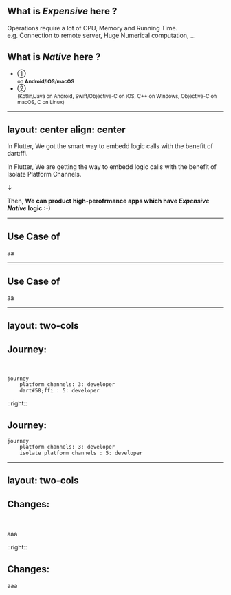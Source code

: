 <PageTitleHeader section="Introduction" title="Term Definition"/>

## What is **_Expensive_** here ?

Operations require a lot of CPU, Memory and Running Time.  
e.g. Connection to remote server, Huge Numerical computation, ...

## What is **_Native_** here ?

- ① <Term val="native C APIs"/> <br> <small>on **Android/iOS/macOS**</small>
- ② <Term val="platform-specific APIs"/> <br> <small>(Kotlin/Java on Android, Swift/Objective-C on iOS, C++ on Windows, Objective-C on macOS, C on Linux)</small>

<!--
https://docs.flutter.dev/development/platform-integration/platform-channels

https://docs.flutter.dev/development/platform-integration/android/c-interop
https://docs.flutter.dev/development/platform-integration/ios/c-interop
https://docs.flutter.dev/development/platform-integration/macos/c-interop
-->

---
layout: center
align: center
---

<PageTitleHeader section="Introduction" title="Subejct of this presentation"/>

In Flutter, We got the smart way to embedd logic calls <Term val="native C APIs"/> with the benefit of dart:ffi.

In Flutter, We are getting the way to embedd logic calls <Term val="platform-specific APIs"/> with the benefit of Isolate Platform Channels.

↓

Then, **We can product high-perofrmance apps which have _Expensive_ _Native_ logic** :-)

---

<PageTitleHeader section="Introduction" title="Use Case"/>

## Use Case of <Term val="native C APIs"/>

aa

---

<PageTitleHeader section="Introduction" title="Use Case"/>

## Use Case of <Term val="platform-specific APIs"/>

aa

---
layout: two-cols
---
<!-- https://github.com/slidevjs/slidev/blob/main/packages/client/layouts/two-cols.vue -->

<PageTitleHeader section="Introduction" title="Journey Overview"/>

## Journey: <Term val="native C APIs"/>
<br/>

```mermaid {scale: 0.6}
journey
    platform channels: 3: developer
    dart#58;ffi : 5: developer
```
<!-- https://mermaid-js.github.io/mermaid/#/./flowchart?id=entity-codes-to-escape-characters -->

::right::

## Journey: <Term val="platform-specific APIs"/>

```mermaid {scale: 0.6}
journey
    platform channels: 3: developer
    isolate platform channels : 5: developer
```

---
layout: two-cols
---

<PageTitleHeader section="Introduction" title="Impact"/>

## Changes: <Term val="native C APIs"/>
<br/>

aaa

::right::

## Changes: <Term val="platform-specific APIs"/>

aaa
